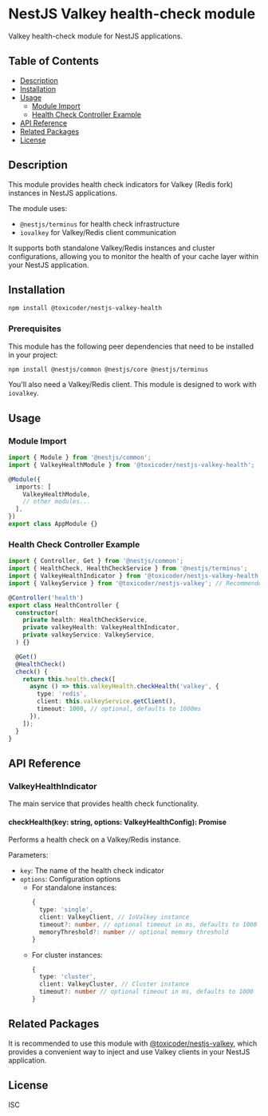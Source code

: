 # NestJS Valkey health-check module

Valkey health-check module for NestJS applications.

## Table of Contents

- [Description](#description)
- [Installation](#installation)
- [Usage](#usage)
  - [Module Import](#module-import)
  - [Health Check Controller Example](#health-check-controller-example)
- [API Reference](#api-reference)
- [Related Packages](#related-packages)
- [License](#license)

## Description

This module provides health check indicators for Valkey (Redis fork)
instances in NestJS applications.

The module uses:
- `@nestjs/terminus` for health check infrastructure
- `iovalkey` for Valkey/Redis client communication

It supports both standalone Valkey/Redis instances and cluster configurations,
allowing you to monitor the health of your cache layer within your NestJS application.

## Installation

```bash
npm install @toxicoder/nestjs-valkey-health
```

### Prerequisites

This module has the following peer dependencies that need to be installed in your project:

```bash
npm install @nestjs/common @nestjs/core @nestjs/terminus
```

You'll also need a Valkey/Redis client. This module is designed to work with `iovalkey`.

## Usage

### Module Import

```typescript
import { Module } from '@nestjs/common';
import { ValkeyHealthModule } from '@toxicoder/nestjs-valkey-health';

@Module({
  imports: [
    ValkeyHealthModule,
    // other modules...
  ],
})
export class AppModule {}
```

### Health Check Controller Example

```typescript
import { Controller, Get } from '@nestjs/common';
import { HealthCheck, HealthCheckService } from '@nestjs/terminus';
import { ValkeyHealthIndicator } from '@toxicoder/nestjs-valkey-health';
import { ValkeyService } from '@toxicoder/nestjs-valkey'; // Recommended companion package

@Controller('health')
export class HealthController {
  constructor(
    private health: HealthCheckService,
    private valkeyHealth: ValkeyHealthIndicator,
    private valkeyService: ValkeyService,
  ) {}

  @Get()
  @HealthCheck()
  check() {
    return this.health.check([
      async () => this.valkeyHealth.checkHealth('valkey', {
        type: 'redis',
        client: this.valkeyService.getClient(),
        timeout: 1000, // optional, defaults to 1000ms
      }),
    ]);
  }
}
```

## API Reference

### ValkeyHealthIndicator

The main service that provides health check functionality.

#### checkHealth(key: string, options: ValkeyHealthConfig): Promise<HealthIndicatorResult>

Performs a health check on a Valkey/Redis instance.

Parameters:
- `key`: The name of the health check indicator
- `options`: Configuration options
  - For standalone instances:
    ```typescript
    {
      type: 'single',
      client: ValkeyClient, // IoValkey instance
      timeout?: number, // optional timeout in ms, defaults to 1000
      memoryThreshold?: number // optional memory threshold
    }
    ```
  - For cluster instances:
    ```typescript
    {
      type: 'cluster',
      client: ValkeyCluster, // Cluster instance
      timeout?: number // optional timeout in ms, defaults to 1000
    }
    ```

## Related Packages

It is recommended to use this module with [@toxicoder/nestjs-valkey](https://www.npmjs.com/package/@toxicoder/nestjs-valkey),
which provides a convenient way to inject and use Valkey clients
in your NestJS application.

## License

ISC

